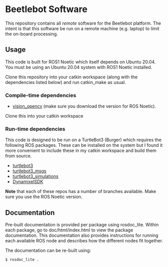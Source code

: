 # Beetlebot Software
This repository contains all *remote* software for the Beetlebot platform. The
intent is that this software be run on a remote machine (e.g. laptop) to limit
the on-board processing. 

## Usage
This code is built for ROS1 Noetic which itself depends on Ubuntu 20.04.
You must be using an Ubuntu 20.04 system with ROS1 Noetic installed.

Clone this repository into your catkin workspace (along with the dependencies
listed below) and run catkin_make as usual. 

###  Compile-time dependencies
- [vision_opencv](https://github.com/ros-perception/vision_opencv) (make sure you download the version for ROS Noetic).

Clone this into your catkin workspace

###  Run-time dependencies
This code is designed to be run on a TurtleBot3 (Burger) which requires the
following ROS packages. These can be installed on the system but I found it more
convenient to include these in my catkin workspace and build them from source.

- [turtlebot3](https://github.com/ROBOTIS-GIT/turtlebot3)
- [turtlebot3_msgs](https://github.com/ROBOTIS-GIT/turtlebot3_msgs)
- [turtlebot3_simulations](https://github.com/ROBOTIS-GIT/turtlebot3_simulations)
- [DynamixelSDK](https://github.com/ROBOTIS-GIT/DynamixelSDK)

**Note** that each of these repos has a number of branches
  available. Make sure you use the ROS Noetic version.

## Documentation
Pre-built documentation is provided per package using rosdoc_lite. Within
each package, go to doc/html/index.html to view the package documentation.
This documentation also provides instructions for running each available
ROS node and describes how the different nodes fit together.

The documentation can be re-built using:

`$ rosdoc_lite .`

